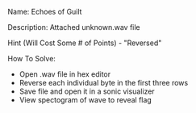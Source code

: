 Name: Echoes of Guilt

Description: Attached unknown.wav file

Hint (Will Cost Some # of Points) - "Reversed"

How To Solve:
 - Open .wav file in hex editor
 - Reverse each individual byte in the first three rows
 - Save file and open it in a sonic visualizer
 - View spectogram of wave to reveal flag
